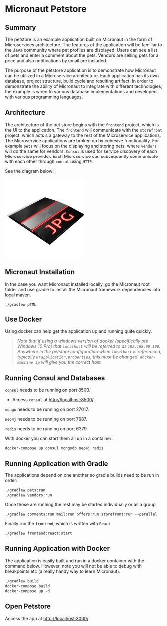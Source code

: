 # Micronaut Petstore

## Summary

The petstore is an example application built on Micronaut in the form of Microservices architecture. The features of the 
application will be familiar to the Java community where pet profiles are displayed. Users can see a list of pets and enter a comment about the pets.
Vendors are selling pets for a price and also notifications by email are included.

The purpose of the petstore application is to demonstrate how Micronaut can be utilized in a Microservice architecture. Each 
application has its own database, project structure, build cycle and resulting artifact. In order to demonstrate the ability of 
Micronaut to integrate with different technologies, the example is wired to various database implementations and developed with various
programming languages. 

## Architecture

The architecture of the pet store begins with the `frontend` project, which is the UI to the application. The `frontend` will 
communicate with the `storefront` project, which acts s a gateway to the rest of the Microservice applications. The Microservice
applications are broken up by cohesive functionality. For example `pets` will focus on the displaying and storing pets, where
`vendors` will do the same for vendors. `Consul` is used for service discovery of each Microservice provider. Each Microservice
can subsequently communicate with each other through `consul` using `HTTP`.

See the diagram below:

![Petstore Architecture](jpg-file-icon.png?raw=true "petstore architecture")

## Micronaut Installation

In the case you want Micronaut installed locally, go the Micronaut root folder and use gradle to install the Micronaut framework 
dependencies into local maven.

```
./gradlew pTML
```

## Use Docker

Using docker can help get the application up and running quite quickly. 

> _Note that if using a windows version of docker (specifically pre Windows 10 Pro) that `localhost` will be referred to 
as `192.168.99.100`.  Anywhere in the petstore configuration when `localhost` is referenced, 
typically in `application.properties`, this must be changed. `docker-machine ip` will give you the correct host._ 

## Running Consul and Databases

`consul` needs to be running on port 8500.
- Access `consul` at [http://localhost:8500/](http://localhost:8500/).

`mongo` needs to be running on port 27017.

`neo4j` needs to be running on port 7687.

`redis` needs to be running on port 6379.

With docker you can start them all up in a container: 

```
docker-compose up consul mongodb neo4j redis
```

## Running Application with Gradle

The applications depend on one another so gradle builds need to be run in order:

```
./gradlew pets:run
./gradlew vendors:run
```

Once those are running the rest may be started individually or as a group.
```
./gradlew comments:run mail:run offers:run storefront:run --parallel
```

Finally run the `frontend`, which is written with `React`

```
./gradlew frontend:react:start
```

## Running Application with Docker

The application is easily built and run in a docker container with the command below. However, note you will not be able to 
debug with breakpoints etc (a really handy way to learn Micronaut).

```
./gradlew build
docker-compose build
docker-compose up -d
```

## Open Petstore

Access the app at [http://localhost:3000/](http://localhost:3000/).